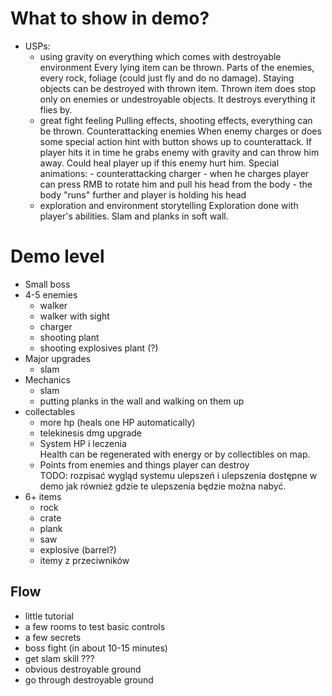 # What to show in demo?

- USPs:
	- using gravity on everything which comes with destroyable environment
		Every lying item can be thrown. Parts of the enemies, every rock, foliage (could just fly and do no damage).
		Staying objects can be destroyed with thrown item. Thrown item does stop only on enemies or undestroyable objects. It destroys everything it flies by.
	- great fight feeling
		Pulling effects, shooting effects, everything can be thrown.
		Counterattacking enemies
			When enemy charges or does some special action hint with button shows up to counterattack. If player hits it in time he grabs enemy with gravity and can throw him away.
			Could heal player up if this enemy hurt him.
			Special animations:
				- counterattacking charger - when he charges player can press RMB to rotate him and pull his head from the body - the body "runs" further and player is holding his head
	- exploration and environment storytelling
		Exploration done with player's abilities. Slam and planks in soft wall.
		
		

# Demo level

- Small boss
- 4-5 enemies
  - walker
  - walker with sight
  - charger
  - shooting plant
  - shooting explosives plant (?)
- Major upgrades
  - slam
- Mechanics
  - slam
  - putting planks in the wall and walking on them up
- collectables
  - more hp (heals one HP automatically)
  - telekinesis dmg upgrade
  - System HP i leczenia\
    Health can be regenerated with energy or by collectibles on map.
  - Points from enemies and things player can destroy\
	TODO: rozpisać wygląd systemu ulepszeń i ulepszenia dostępne w demo jak również gdzie te ulepszenia będzie można nabyć.
- 6+ items
  - rock
  - crate
  - plank
  - saw
  - explosive (barrel?)
  - itemy z przeciwników
  
## Flow
- little tutorial
- a few rooms to test basic controls
- a few secrets
- boss fight (in about 10-15 minutes)
- get slam skill ???
- obvious destroyable ground
- go through destroyable ground